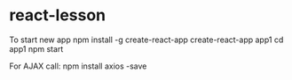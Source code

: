 # react-lesson

To start new app
npm install -g create-react-app
create-react-app app1
cd app1
npm start

For AJAX call:
npm install axios -save
